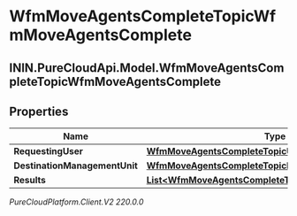 # WfmMoveAgentsCompleteTopicWfmMoveAgentsComplete

## ININ.PureCloudApi.Model.WfmMoveAgentsCompleteTopicWfmMoveAgentsComplete

## Properties

|Name | Type | Description | Notes|
|------------ | ------------- | ------------- | -------------|
| **RequestingUser** | [**WfmMoveAgentsCompleteTopicUserReference**](WfmMoveAgentsCompleteTopicUserReference) |  | [optional] |
| **DestinationManagementUnit** | [**WfmMoveAgentsCompleteTopicManagementUnit**](WfmMoveAgentsCompleteTopicManagementUnit) |  | [optional] |
| **Results** | [**List&lt;WfmMoveAgentsCompleteTopicWfmMoveAgentData&gt;**](WfmMoveAgentsCompleteTopicWfmMoveAgentData) |  | [optional] |



_PureCloudPlatform.Client.V2 220.0.0_
